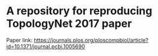 # A repository for reproducing TopologyNet 2017 paper

Paper link: https://journals.plos.org/ploscompbiol/article?id=10.1371/journal.pcbi.1005690
